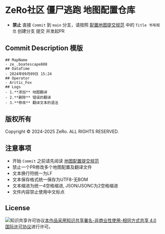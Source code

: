 # ZeRo社区 僵尸逃跑 地图配置仓库
- **禁止** 直接 `Commit` 到 `main` 分支，请按照 <a rel="readme" href="地图配置提交规范.md">配置地图提交规范</a> 中的 `Title 书写规范` 创建分支 提交 并发起PR 
## Commit Description 模版

```
## MapName
- ze_.boatescape888
## DataTime 
- 2024年09月09日 15:24
## Operator
- Arctic_Fox
## Logs
- 1.**添加** 地图翻译
- 2.**删除** 错误的翻译
- 3.**修改** 翻译文本的语法
```

## 版权所有

Copyright © 2024-2025 ZeRo. ALL RIGHTS RESERVED.
<br />

## 注意事项

- 开始 `Commit` 之前请先阅读 <a rel="readme" href="地图配置提交规范.md">地图配置提交规范</a>
- 禁止一个PR修改多个地图配置及翻译文件
- 文本换行符统一为LF
- 文本保存格式统一保存为UTF8-无BOM
- 文本缩进为统一4空格缩进, JSON/JSONC为2空格缩进
- 文件内容禁止使用中文标点

## License

<img alt="知识共享许可协议" style="border-width:0" src="https://i.creativecommons.org/l/by-nc-sa/4.0/88x31.png" /></a><a rel="license" href="http://creativecommons.org/licenses/by-nc-sa/4.0/">本作品采用<a rel="license" href="http://creativecommons.org/licenses/by-nc-sa/4.0/">知识共享署名-非商业性使用-相同方式共享 4.0 国际许可协议</a>进行许可。
